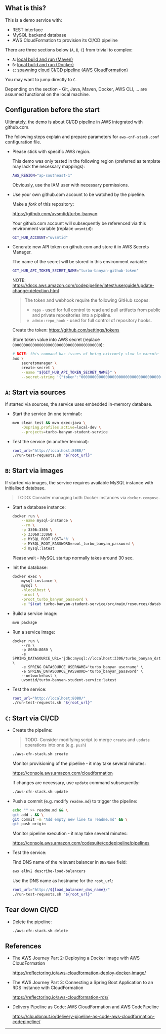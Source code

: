 
## What is this? ##

This is a demo service with:
*   REST interface
*   MySQL backend database
*   AWS CloudFormation to provision its CI/CD pipeline

There are three sections below (`A`, `B`, `C`) from trivial to complex:
*   **`A`**: [local build and run (Maven)](#A)
*   **`B`**: [local build and run (Docker)](#B)
*   **`C`**: [spawning cloud CI/CD pipeline (AWS CloudFormation)](#C)

You may want to jump directly to `C`.

Depending on the section - Git, Java, Maven, Docker, AWS CLI, ... are assumed functional on the local machine.

## Configuration before the start ##

Ultimately, the demo is about CI/CD pipeline in AWS integrated with github.com.

The following steps explain and prepare parameters for `aws-cnf-stack.conf` configuration file.

*   Please stick with specific AWS region.

    This demo was only tested in the following region
    (preferred as template may lack the necessary mappings):

    ```sh
    AWS_REGION="ap-southeast-1"
    ```

    Obviously, use the IAM user with necessary permissions.

*   Use your own github.com account to be watched by the pipeline.

    Make a *fork* of this repository:

    https://github.com/uvsmtid/turbo-banyan

    Your github.com account will subsequently be referenced via
    this environment variable (replace `uvsmtid`):

    ```sh
    GIT_HUB_ACCOUNT="uvsmtid"
    ```

*   Generate new API token on github.com and store it in AWS Secrets Manager.

    The name of the secret will be stored in this environment variable:

    ```sh
    GIT_HUB_API_TOKEN_SECRET_NAME="turbo-banyan-github-token"
    ```

    NOTE:
    https://docs.aws.amazon.com/codepipeline/latest/userguide/update-change-detection.html
    > The token and webhook require the following GitHub scopes:
    > * `repo` - used for full control to read and pull artifacts from public and private repositories into a pipeline.
    > * `admin:repo_hook` - used for full control of repository hooks.

    Create the token: https://github.com/settings/tokens

    Store token value into AWS secret (replace `0000000000000000000000000000000000000000`):

    ```sh
    # NOTE: this command has issues of being extremely slow to execute (up to few minutes).
    aws \
        secretsmanager \
        create-secret \
        --name "${GIT_HUB_API_TOKEN_SECRET_NAME}" \
        --secret-string '{"token":"0000000000000000000000000000000000000000"}'
    ```

<a name="A"></a>

## **`A`**: Start via sources ##

If started via sources, the service uses embedded in-memory database.

*   Start the service (in one terminal):

    ```sh
    mvn clean test && mvn exec:java \
        -Dspring.profiles.active=local-dev \
        --projects=turbo-banyan-student-service
    ```

*   Test the service (in another terminal):

    ```sh
    root_url="http://localhost:8080/"
    ./run-test-requests.sh "${root_url}"
    ```

<a name="B"></a>

## **`B`**: Start via images ##

If started via images, the service requires available MySQL instance with initialised database.

> TODO: Consider managing both Docker instances via `docker-compose`.

*   Start a database instance:

    ```sh
    docker run \
        --name mysql-instance \
        --rm \
        -p 3306:3306 \
        -p 33060:33060 \
        -e MYSQL_ROOT_HOST='%' \
        -e MYSQL_ROOT_PASSWORD=root_turbo_banyan_password \
        -d mysql:latest
    ```

    Please wait - MySQL startup normally takes around 30 sec.

*   Init the database:

    <!--
    NOTE: interactive login:

    ```sh
    docker exec -it mysql-instance mysql -hlocalhost -uroot -ppassword
    ```
    -->

    ```sh
    docker exec \
        mysql-instance \
        mysql \
        -hlocalhost \
        -uroot \
        -proot_turbo_banyan_password \
        -e "$(cat turbo-banyan-student-service/src/main/resources/database/init-database.sql)"
    ```

*   Build a service image:

    ```sh
    mvn package
    ```

*   Run a service image:

    ```
    docker run \
        --rm \
        -p 8080:8080 \
        -e SPRING_DATASOURCE_URL='jdbc:mysql://localhost:3306/turbo_banyan_database' \
        -e SPRING_DATASOURCE_USERNAME='turbo_banyan_username' \
        -e SPRING_DATASOURCE_PASSWORD='turbo_banyan_password' \
        --network=host \
        uvsmtid/turbo-banyan-student-service:latest
    ```

*   Test the service:

    ```sh
    root_url="http://localhost:8080/"
    ./run-test-requests.sh "${root_url}"
    ```

<a name="C"></a>

## **`C`**: Start via CI/CD ##

*   Create the pipeline:

    > TODO: Consider modifying script to merge `create` and `update` operations into one (e.g. `push`)

    ```sh
    ./aws-cfn-stack.sh create
    ```

    Monitor provisioning of the pipeline - it may take several minutes:

    https://console.aws.amazon.com/cloudformation

    If changes are necessary, use `update` command subsequently:

    ```sh
    ./aws-cfn-stack.sh update
    ```

*   Push a commit (e.g. modify `readme.md`) to trigger the pipeline:

    ```sh
    echo "" >> readme.md && \
    git add . && \
    git commit -m "Add empty new line to readme.md" && \
    git push origin
    ```

    Monitor pipeline execution - it may take several minutes:

    https://console.aws.amazon.com/codesuite/codepipeline/pipelines

*   Test the service:

    Find DNS name of the relevant balancer in `DNSName` field:

    ```sh
    aws elbv2 describe-load-balancers
    ```

    Use the DNS name as hostname for the `root_url`:

    ```sh
    root_url="http://${load_balancer_dns_name}/"
    ./run-test-requests.sh "${root_url}"
    ```

## Tear down CI/CD ##

*   Delete the pipeline:

    ```sh
    ./aws-cfn-stack.sh delete
    ```

## References ##

*   The AWS Journey Part 2: Deploying a Docker Image with AWS CloudFormation

    https://reflectoring.io/aws-cloudformation-deploy-docker-image/

*   The AWS Journey Part 3: Connecting a Spring Boot Application to an RDS Instance with CloudFormation

    https://reflectoring.io/aws-cloudformation-rds/

*   Delivery Pipeline as Code: AWS CloudFormation and AWS CodePipeline

    https://cloudonaut.io/delivery-pipeline-as-code-aws-cloudformation-codepipeline/

---

